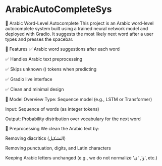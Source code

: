 # ArabicAutoCompleteSys

🔮 Arabic Word-Level Autocomplete
This project is an Arabic word-level autocomplete system built using a trained neural network model and deployed with Gradio. It suggests the most likely next word after a user types and presses the spacebar.

📌 Features
✅ Arabic word suggestions after each word

✅ Handles Arabic text preprocessing

✅ Skips unknown (<UNK>) tokens when predicting

✅ Gradio live interface

✅ Clean and minimal design

🧠 Model Overview
Type: Sequence model (e.g., LSTM or Transformer)

Input: Sequence of words (as integer tokens)

Output: Probability distribution over vocabulary for the next word

🧼 Preprocessing
We clean the Arabic text by:

Removing diacritics (التشكيل)

Removing punctuation, digits, and Latin characters

Keeping Arabic letters unchanged (e.g., we do not normalize 'ؤ', 'ى', etc.)
